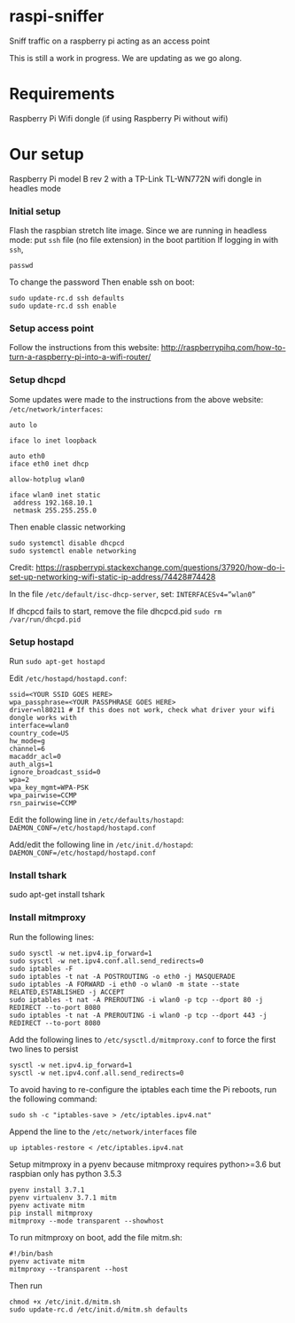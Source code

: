 # raspi-sniffer
Sniff traffic on a raspberry pi acting as an access point

This is still a work in progress. We are updating as we go along.

# Requirements
Raspberry Pi
Wifi dongle (if using Raspberry Pi without wifi)

# Our setup
Raspberry Pi model B rev 2 with a TP-Link TL-WN772N wifi dongle in headles mode

### Initial setup
Flash the raspbian stretch lite image.
Since we are running in headless mode: put `ssh` file (no file extension) in the boot partition
If logging in with `ssh`,
```
passwd
```
To change the password
Then enable ssh on boot:
```
sudo update-rc.d ssh defaults
sudo update-rc.d ssh enable
```

### Setup access point
Follow the instructions from this website:
http://raspberrypihq.com/how-to-turn-a-raspberry-pi-into-a-wifi-router/

### Setup dhcpd
Some updates were made to the instructions from the above website:
`/etc/network/interfaces`: 
```
auto lo

iface lo inet loopback

auto eth0
iface eth0 inet dhcp

allow-hotplug wlan0

iface wlan0 inet static
 address 192.168.10.1
 netmask 255.255.255.0
 ```

Then enable classic networking
```
sudo systemctl disable dhcpcd
sudo systemctl enable networking
```
Credit: https://raspberrypi.stackexchange.com/questions/37920/how-do-i-set-up-networking-wifi-static-ip-address/74428#74428 

In the file `/etc/default/isc-dhcp-server`, set: `INTERFACESv4=”wlan0”`

If dhcpcd fails to start, remove the file dhcpcd.pid
```sudo rm /var/run/dhcpd.pid```

### Setup hostapd
Run `sudo apt-get hostapd`

Edit `/etc/hostapd/hostapd.conf`:
```
ssid=<YOUR SSID GOES HERE>
wpa_passphrase=<YOUR PASSPHRASE GOES HERE>
driver=nl80211 # If this does not work, check what driver your wifi dongle works with
interface=wlan0
country_code=US
hw_mode=g
channel=6
macaddr_acl=0
auth_algs=1
ignore_broadcast_ssid=0
wpa=2
wpa_key_mgmt=WPA-PSK
wpa_pairwise=CCMP
rsn_pairwise=CCMP
```
  
Edit the following line in `/etc/defaults/hostapd`:
`DAEMON_CONF=/etc/hostapd/hostapd.conf`

Add/edit the following line in `/etc/init.d/hostapd`:
`DAEMON_CONF=/etc/hostapd/hostapd.conf`

### Install tshark

sudo apt-get install tshark

### Install mitmproxy

Run the following lines:
```
sudo sysctl -w net.ipv4.ip_forward=1
sudo sysctl -w net.ipv4.conf.all.send_redirects=0
sudo iptables -F
sudo iptables -t nat -A POSTROUTING -o eth0 -j MASQUERADE
sudo iptables -A FORWARD -i eth0 -o wlan0 -m state --state RELATED,ESTABLISHED -j ACCEPT
sudo iptables -t nat -A PREROUTING -i wlan0 -p tcp --dport 80 -j REDIRECT --to-port 8080
sudo iptables -t nat -A PREROUTING -i wlan0 -p tcp --dport 443 -j REDIRECT --to-port 8080
```

Add the following lines to `/etc/sysctl.d/mitmproxy.conf` to force the first two lines to persist
```
sysctl -w net.ipv4.ip_forward=1
sysctl -w net.ipv4.conf.all.send_redirects=0
```

To avoid having to re-configure the iptables each time the Pi reboots, run the following command:
```
sudo sh -c "iptables-save > /etc/iptables.ipv4.nat"
```

Append the line to the `/etc/network/interfaces` file
```
up iptables-restore < /etc/iptables.ipv4.nat
```

Setup mitmproxy in a pyenv because mitmproxy requires python>=3.6 but raspbian only has python 3.5.3
```
pyenv install 3.7.1
pyenv virtualenv 3.7.1 mitm
pyenv activate mitm
pip install mitmproxy
mitmproxy --mode transparent --showhost
```

To run mitmproxy on boot, add the file mitm.sh:
```
#!/bin/bash 
pyenv activate mitm
mitmproxy --transparent --host
```

Then run 
```
chmod +x /etc/init.d/mitm.sh
sudo update-rc.d /etc/init.d/mitm.sh defaults
```

